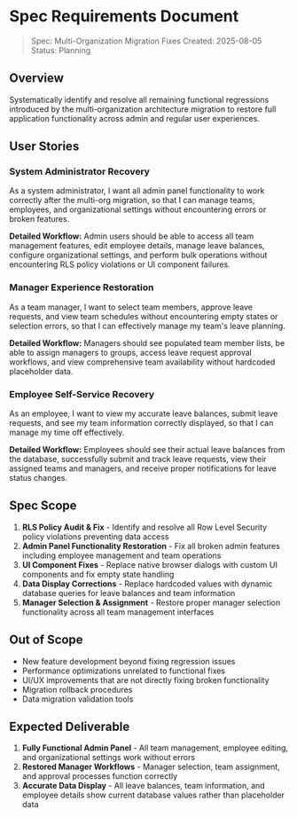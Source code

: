 # Spec Requirements Document

> Spec: Multi-Organization Migration Fixes
> Created: 2025-08-05
> Status: Planning

## Overview

Systematically identify and resolve all remaining functional regressions introduced by the multi-organization architecture migration to restore full application functionality across admin and regular user experiences.

## User Stories

### System Administrator Recovery

As a system administrator, I want all admin panel functionality to work correctly after the multi-org migration, so that I can manage teams, employees, and organizational settings without encountering errors or broken features.

**Detailed Workflow:** Admin users should be able to access all team management features, edit employee details, manage leave balances, configure organizational settings, and perform bulk operations without encountering RLS policy violations or UI component failures.

### Manager Experience Restoration

As a team manager, I want to select team members, approve leave requests, and view team schedules without encountering empty states or selection errors, so that I can effectively manage my team's leave planning.

**Detailed Workflow:** Managers should see populated team member lists, be able to assign managers to groups, access leave request approval workflows, and view comprehensive team availability without hardcoded placeholder data.

### Employee Self-Service Recovery

As an employee, I want to view my accurate leave balances, submit leave requests, and see my team information correctly displayed, so that I can manage my time off effectively.

**Detailed Workflow:** Employees should see their actual leave balances from the database, successfully submit and track leave requests, view their assigned teams and managers, and receive proper notifications for leave status changes.

## Spec Scope

1. **RLS Policy Audit & Fix** - Identify and resolve all Row Level Security policy violations preventing data access
2. **Admin Panel Functionality Restoration** - Fix all broken admin features including employee management and team operations
3. **UI Component Fixes** - Replace native browser dialogs with custom UI components and fix empty state handling
4. **Data Display Corrections** - Replace hardcoded values with dynamic database queries for leave balances and team information
5. **Manager Selection & Assignment** - Restore proper manager selection functionality across all team management interfaces

## Out of Scope

- New feature development beyond fixing regression issues
- Performance optimizations unrelated to functional fixes
- UI/UX improvements that are not directly fixing broken functionality
- Migration rollback procedures
- Data migration validation tools

## Expected Deliverable

1. **Fully Functional Admin Panel** - All team management, employee editing, and organizational settings work without errors
2. **Restored Manager Workflows** - Manager selection, team assignment, and approval processes function correctly
3. **Accurate Data Display** - All leave balances, team information, and employee details show current database values rather than placeholder data
